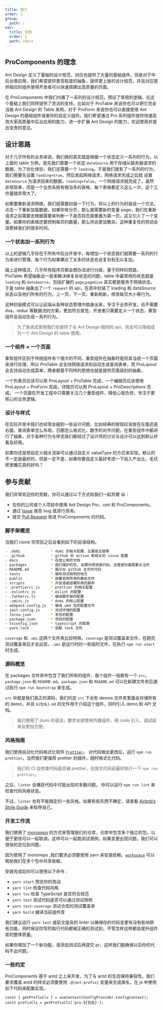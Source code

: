 ```yaml
---
title: 简介
order: 1
group:
  path: /
nav:
  title: 文档
  order: 1
  path: /docs
---
```


## ProComponents 的理念

Ant Design 定义了基础的设计规范，对应也提供了大量的基础组件。但是对于中后台类应用，我们希望提供更高程度的抽象，提供更上层的设计规范，并且对应提供相应的组件使得开发者可以快速搭建出高质量的页面。

在 ProComponents 中我们内置了一系列的设计规范，预设了常用的逻辑。在这个基础上我们同样提供了灵活的支持，比如对于 ProTable 来说你也可以把它完全当做 Ant Design 的 Table 来用，对于 ProForm 来说你也可以直接使用 Ant Design 的基础组件或者你的自定义组件。我们希望通过 Pro 系列组件提供快速高效大家高质量中后台应用的能力，进一步扩展 Ant Design 的能力，欢迎使用并提出宝贵的意见。

## 设计思路

对于几乎所有的业务来说，我们做的其实就是根据一个状态定义一系列的行为，以上面的 table 为例，首先我们需要一个状态 `dataSource` 用于存储从服务器请求的数据，为了优化体验，我们还需要一个 `loading`。于是我们就有了一系列的行为，我们需要先设置 `loading=true`，然后发起网络请求，网络请求完成之后就 设置 `dataSource` 为请求回来的数据，`loading=false`，一个网络请求就完成了，虽然非常简单，但是一个业务系统有相当多的表格，每个表格都定义这么一次，这个工作量就非常大了。

如果要重新请求网络，我们就需要封装一下行为，将以上的行为封装成一个方法，点击一下重新加载数据，如果你有分页，那么就需要新的变量 page，我们在重新请求之前需要去根据需要来判断一下是否将页面重置为第一页，这又引入了一个变量。如果你的表格还要控制每页的数量，那么将会更加繁杂。这种重复性的劳动会浪费掉我们的很多时间。

### 一个状态加一系列行为

以上的逻辑几乎存在于所有中后台开发中，每增加一个状态我们就需要一系列的行为来进行管理，每个行为如果耦合了太多的状态也会复杂到无以复加。

碰上这种情况，几乎所有程序员都会想办法进行分层，基于同样的思路，ProTable 希望抽象出一层来解决掉复杂状态的问题，table 中最常用的状态就是 `loading` 和 `dataSource`，包括扩展的 `page`,`pageSize` 其实都是服务于网络状态，于是 table 抽象出了一个 `request` 的 api，在其中封装了 loading 和 dataSource 状态以及他们所有的行为，上一页，下一页，重新刷新，修改每页大小等行为。

这种封装模式可以让前端从各种状态管理中脱身出来，专注于业务开发，也不需要 dva，redux 等数据流的方案，更加符合直觉。开发者只需要定义一个状态，重型组件会自动生成一系列行为。

> 为了渐进式使用我们也提供了与 Ant Design 相同的 api，完全可以降级成为一个 Ant Design 的 table 使用。

### 一个组件 ≈ 一个页面

重型组件区别于传统组件有个很大的不同，重型组件在抽象时是将其当成一个页面来进行处理，所以 ProTable 会支持网络请求和自动生成查询表单，而 ProLayout 会支持自动生成菜单，两者都基于同样的思想也就是提供页面级别的抽象。

一个列表页应该可以用 ProLayout + ProTable 完成，一个编辑页应该使用 ProLayout + ProForm 完成，详情页可以用 ProLayout + ProDescriptions 完成。 一个页面在开发工程中只需要关注几个重型组件，降低心智负担，专注于更核心的业务逻辑。

### 设计与样式

在实际开发中我们也经常会碰到一些设计问题，比如经典的按钮应该放在左面还是右面，查询表单怎么布局，日期怎么格式化，数字的对齐问题，在重型组件中都进行了抽象，对于各种行为与样式我们都经过了设计师的讨论与设计可以达到默认好看及好用。

如果你还是想自定义相关渲染可以通过自定义 valueType 的方式来实现。默认的不一定是最好的，但是一定不差，如果你要自定义最好考虑一下投入产出比，毛坯房里雕花真的好吗？

## 参与贡献

我们非常欢迎你的贡献，你可以通过以下方式和我们一起共建 :smiley:：

- 在你的公司或个人项目中使用 Ant Design Pro，umi 和 ProComponents。
- 通过 [Issue](http://github.com/ant-design/pro-components/issues) 报告 bug 或进行咨询。
- 提交 [Pull Request](http://github.com/ant-design/pro-components/pulls) 改进 ProComponents 的代码。

### 脚手架概览

当我们 clone 完项目之后会看到如下的目录结构。

```bash
- .dumi              * dumi 的相关配置，主要是主题等
- .github            * github 的 action 和相关的 issue 配置
- docs               * 存放公用的文档
- packages           * 我们维护的包, 如果你想贡献代码，这里是你最需要关注的
- README.md          * 展示在 github 主页的代码
- tests              * 编写测试用例的地方
- public             * 部署官网所用的静态文件
- scripts            * 开发或者部署所用的脚本
- .prettierrc.js     * prettier 的相关配置
- .eslintrc.js       * eslint 的配置
- .fatherrc.ts       * 编译脚手架的配置
- .umirc.js          * dumi 的核心配置
- webpack.config.js  * 编译 umd 包的配置文件
- jest.config.js     * 测试环境的配置
- lerna.json         * 多包的配置
- package.json       * 项目的配置
- tsconfig.json      * typescript 的配置
- yarn.lock          * 依赖 lock 文件
```

`coverage` 和 `.umi` 这两个文件夹比较特殊，`coverage` 是测试覆盖率文件，在跑完测试覆盖率后才会出现，`.umi` 是运行时的一些临时文件，在执行 `npm run start` 时生成。

### 源码概览

在 packages 文件夹中包含了我们所有的组件，每个组件一般都有一个 `src`，`package.json` 和 `README.md`。`package.json` 和 `README.md` 可以在新建文件夹后通过执行 `npm run bootstrap` 来生成。

`src` 中就是我们真正的源码，我们约定 `src` 下会有 demos 文件夹里面会存储所有的 demo，并且 `${包名}.md` 的文件用于介绍这个组件，同时引入 demo 和 API 文档。

> 我们使用了 dumi 的语法，要求全部使用外置组件，用 code 引入，调试起来会更加方便。

### 风格指南

我们使用自动化代码格式化软件 [`Prettier`](https://prettier.io/)。 对代码做出更改后，运行 `npm run prettier`。当然我们更推荐 prettier 的插件，随时格式化代码。

> 我们的 CI 会检查代码是否被 prettier，在提交代码前最好执行一下 `npm run prettier`。

之后，`linter` 会捕获代码中可能出现的多数问题。 你可以运行 `npm run lint` 来检查代码风格状态。

不过，`linter` 也有不能搞定的一些风格。如果有些东西不确定，请查看 [Airbnb’s Style Guide](https://github.com/airbnb/javascript) 来指导自己。

### 开发工作流

我们使用了 [monorepo](https://danluu.com/monorepo/) 的方式来管理我们的仓库，仓库中包含多个独立的包，以便于更改可以一起联调，这样可以一起跑测试用例，如果变更出现问题，我们可以很快的定位到问题。

因为使用了 monorepo ,我们要求必须要使用 yarn 来安装依赖。[`workspace`](https://classic.yarnpkg.com/en/docs/workspaces#search) 可以帮助我们在多个包中共享依赖。

安装完成后你可以使用以下命令：

- `yarn start` 预览你的改动
- `yarn lint` 检查代码风格
- `yarn tsc` 检查 TypeScript 是否符合规范
- `yarn test` 测试代码是否可以通过测试用例
- `yarn test:coverage` 测试仓库的测试覆盖率
- `yarn build` 编译当前组件库

我们建议运行 `yarn test` 或前文提及的 linter 以确保你的代码变更有没有影响原有功能，同时保证你写的每行代码都被正确的测试到，不管怎样这样都会提升组件库的整体质量。

如果你增加了一个新功能，请添加测试后再提交 pr，这样我们能确保以后你的代码不出问题。

### 一些约定

ProComponents 基于 antd 之上来开发，为了与 antd 的生态保持兼容性，我们要求覆盖 antd 的样式必须要使用 `.@{ant-prefix}` 变量来生成类名，在 js 中使用如下代码来配置实现。

```tsx | pure
const { getPrefixCls } = useContext(ConfigProvider.ConfigContext);
const prefixCls = getPrefixCls('pro-${包名}');
```
